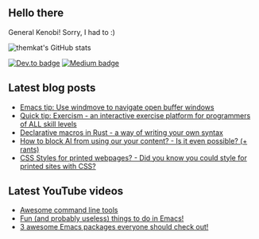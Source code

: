 ## Hello there
General Kenobi! Sorry, I had to :)

![themkat's GitHub stats](https://github-readme-stats.vercel.app/api?username=themkat)


[![Dev.to badge](https://img.shields.io/badge/-DevTo-lightgray?logo=dev.to)](https://dev.to/themkat) [![Medium badge](https://img.shields.io/badge/-Medium-darkblue?logo=medium)](https://medium.com/@themkat)


<!--
**themkat/themkat** is a ✨ _special_ ✨ repository because its `README.md` (this file) appears on your GitHub profile.

Here are some ideas to get you started:

- 🔭 I’m currently working on ...
- 🌱 I’m currently learning ...
- 👯 I’m looking to collaborate on ...
- 🤔 I’m looking for help with ...
- 💬 Ask me about ...
- 📫 How to reach me: ...
- 😄 Pronouns: ...
- ⚡ Fun fact: ...
-->


## Latest blog posts
<!-- BLOG-POST-LIST:START -->
- [Emacs tip: Use windmove to navigate open buffer windows](https://themkat.net/2024/10/14/emacs_tip_windmove.html)
- [Quick tip: Exercism - an interactive exercise platform for programmers of ALL skill levels](https://themkat.net/2024/10/06/exercism_quick_tip.html)
- [Declarative macros in Rust - a way of writing your own syntax](https://themkat.net/2024/09/13/rust_simple_declarative_macros.html)
- [How to block AI from using our your content? - Is it even possible? &lpar;+ rants&rpar;](https://themkat.net/2024/08/16/ai_block_crawlers.html)
- [CSS Styles for printed webpages? - Did you know you could style for printed sites with CSS?](https://themkat.net/2024/08/14/css_print_styles.html)
<!-- BLOG-POST-LIST:END -->


## Latest YouTube videos
<!-- YOUTUBE-LIST:START -->
- [Awesome command line tools](https://www.youtube.com/watch?v=tLS9KbDhtFQ)
- [Fun &lpar;and probably useless&rpar; things to do in Emacs!](https://www.youtube.com/watch?v=G4kyCBEVvr8)
- [3 awesome Emacs packages everyone should check out!](https://www.youtube.com/watch?v=9O_0vwrLCow)
<!-- YOUTUBE-LIST:END -->
